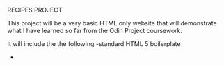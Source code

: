 RECIPES PROJECT

This project will be a very basic HTML only website that will
demonstrate what I have learned so far from the Odin Project
coursework.

It will include the the following
-standard HTML 5 boilerplate
- <title>, <body>, <p> tags
- <strong> (Bold) and <em> (Italicized) elements
- <ul> unordered lists and <ol> ordered lists
- absolute and relative links using <a>
- images using <img>
